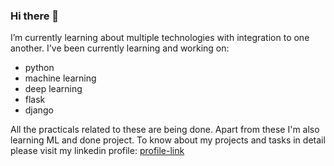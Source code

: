 ### Hi there 👋

I’m currently learning about multiple technologies with integration to one another.
I've been currently learning and working on:
* python
* machine learning
* deep learning
* flask
* django

All the practicals related to these are being done. 
Apart from these I'm also learning ML and done project.
To know about my projects and tasks in detail please visit my linkedin profile: [profile-link](https://www.linkedin.com/in/hemanth-b-v-663782221/)






<!--
**Hementh-BV/Hementh-BV** is a ✨ _special_ ✨ repository because its `README.md` (this file) appears on your GitHub profile.

Here are some ideas to get you started:

- 🔭 I’m currently working on ...
- 🌱 I’m currently learning about multiple technologies with integration to one another.
- 👯 I’m looking to collaborate on ...
- 🤔 I’m looking for help with ...
- 💬 Ask me about ...
- 📫 How to reach me: ...
- 😄 Pronouns: ...
- ⚡ Fun fact: ...
-->
